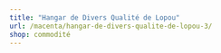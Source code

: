 ```yaml
---
title: "Hangar de Divers Qualité de Lopou"
url: /macenta/hangar-de-divers-qualite-de-lopou-3/
shop: commodité
---
```

